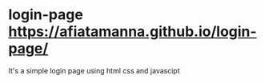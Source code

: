 # login-page https://afiatamanna.github.io/login-page/
It's a simple login page using html css and javascipt
